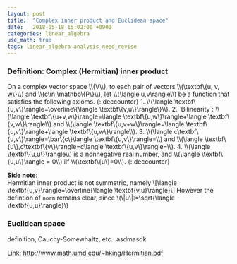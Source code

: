 ```yaml
---
layout: post
title:  "Complex inner product and Euclidean space"
date:   2018-05-18 15:02:00 +0900
categories: linear_algebra
use_math: true
tags: linear_algebra analysis need_revise
---
```


<h3 id="hermit_inner_prod">Definition: Complex (Hermitian) inner product</h3>
On a complex vector space \\(V\\), to each pair of vectors \\(\textbf\{u, v, w\}\\) and \\(c\in \mathbb\{P\}\\), let \\(\langle u,v\rangle\\) be a function that satisfies the following axioms.
{:.deccounter}
1. \\(\langle \textbf\{u,v\}\rangle=\overline\{\langle \textbf\{v,u\}\rangle\}\\).
2. `Bilinearity`: \\(\langle \textbf\{u+v,w\}\rangle=\langle \textbf\{u,w\}\rangle+\langle \textbf\{v,w\}\rangle\\) and \\(\langle \textbf\{u,v+w\}\rangle=\langle \textbf\{u,v\}\rangle+\langle \textbf\{u,w\}\rangle\\).
3. \\(\langle c\textbf\{u,v\}\rangle=\bar\{c\}\langle \textbf\{u,v\}\rangle=\\) and \\(\langle \textbf\{u\},c\textbf\{v\}\rangle=c\langle \textbf\{u,v\}\rangle=\\).
4. \\(\langle \textbf\{u,u\}\rangle\\) is a nonnegative real number, and \\(\langle \textbf\{u,u\}\rangle = 0\\) iif \\(\textbf\{u\}=0\\).
{:.deccounter}

__Side note__:  
Hermitian inner product is not symmetric, namely
\\[\langle \textbf\{u,v\}\rangle=\overline\{\langle \textbf\{v,u\}\rangle\}\\]
However the defintion of `norm` remains clear, since \\(\\|u\\|:=\sqrt\{\langle \textbf\{u,u\}\rangle\}\\) 

### Euclidean space
definition, Cauchy-Somewhaltz, etc...asdmasdk 


Link:
<a href="http://www.math.umd.edu/~hking/Hermitian.pdf" target="_blank">http://www.math.umd.edu/~hking/Hermitian.pdf</a>  
